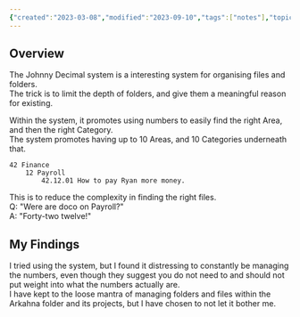 ```yaml
---
{"created":"2023-03-08","modified":"2023-09-10","tags":["notes"],"topics":["[[Note Taking and Productivity]]"],"references":["[[Johnny•Decimal]]"],"dg-publish":true,"dg-path":"Johnny Decimal System.md","permalink":"/johnny-decimal-system/","dgPassFrontmatter":true}
---
```



## Overview

The Johnny Decimal system is a interesting system for organising files and folders.  
The trick is to limit the depth of folders, and give them a meaningful reason for existing.

Within the system, it promotes using numbers to easily find the right Area, and then the right Category.  
The system promotes having up to 10 Areas, and 10 Categories underneath that.

```Folders
42 Finance
	12 Payroll
		42.12.01 How to pay Ryan more money.
```

This is to reduce the complexity in finding the right files.  
Q: "Were are doco on Payroll?"  
A: "Forty-two twelve!"

## My Findings

I tried using the system, but I found it distressing to constantly be managing the numbers, even though they suggest you do not need to and should not put weight into what the numbers actually are.  
I have kept to the loose mantra of managing folders and files within the Arkahna folder and its projects, but I have chosen to not let it bother me.
